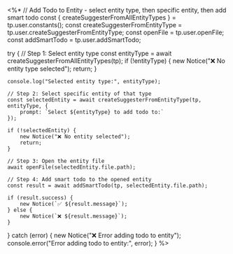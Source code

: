 <%*
// Add Todo to Entity - select entity type, then specific entity, then add smart todo
const { createSuggesterFromAllEntityTypes } = tp.user.constants();
const createSuggesterFromEntityType = tp.user.createSuggesterFromEntityType;
const openFile = tp.user.openFile;
const addSmartTodo = tp.user.addSmartTodo;

try {
    // Step 1: Select entity type
    const entityType = await createSuggesterFromAllEntityTypes(tp);
    if (!entityType) {
        new Notice("❌ No entity type selected");
        return;
    }
    
    console.log("Selected entity type:", entityType);
    
    // Step 2: Select specific entity of that type
    const selectedEntity = await createSuggesterFromEntityType(tp, entityType, {
        prompt: `Select ${entityType} to add todo to:`
    });
    
    if (!selectedEntity) {
        new Notice("❌ No entity selected");
        return;
    }
    
    // Step 3: Open the entity file
    await openFile(selectedEntity.file.path);
    
    // Step 4: Add smart todo to the opened entity
    const result = await addSmartTodo(tp, selectedEntity.file.path);
    
    if (result.success) {
        new Notice(`✅ ${result.message}`);
    } else {
        new Notice(`❌ ${result.message}`);
    }
    
} catch (error) {
    new Notice("❌ Error adding todo to entity");
    console.error("Error adding todo to entity:", error);
}
%>